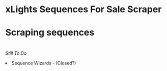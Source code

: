 # xLights Sequences For Sale Scraper
#
#
# Scraping sequences

#
<i>Still To Do</i>

<li>Sequence Wizards - (Closed?)</li>


